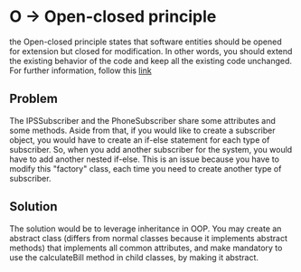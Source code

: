 # O -> Open-closed principle

the Open-closed principle states that software entities should be opened for extension but closed for 
modification. In other words, you should extend the existing behavior of the code and keep
all the existing code unchanged. For further information, follow this [link](https://www.baeldung.com/java-open-closed-principle)

## Problem

The IPSSubscriber and the PhoneSubscriber share some attributes and some methods. Aside from that, if 
you would like to create a subscriber object, you would have to create an if-else statement for each type of subscriber.
So, when you add another subscriber for the system, you would have to add another nested if-else.
This is an issue because you have to modify this "factory" class, each time you need to create another type
of subscriber.

## Solution

The solution would be to leverage inheritance in OOP. You may create an abstract class (differs from
normal classes because it implements abstract methods) that implements all common attributes, and 
make mandatory to use the calculateBill method in child classes, by making it abstract.
